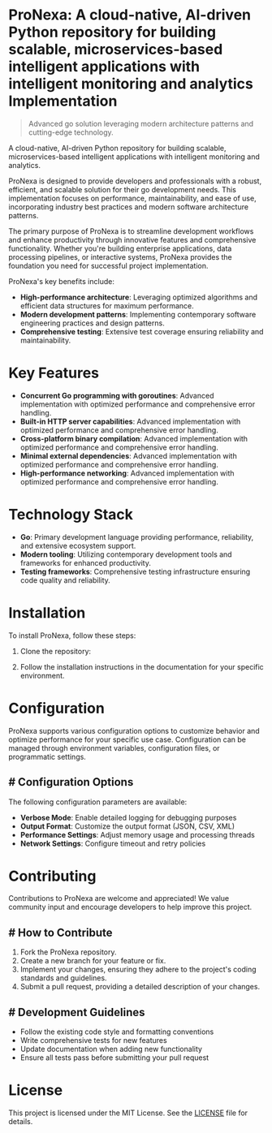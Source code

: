 <!-- fallback_ProNexa_20250727051104_84058 -->

# ProNexa: A cloud-native, AI-driven Python repository for building scalable, microservices-based intelligent applications with intelligent monitoring and analytics Implementation
> Advanced go solution leveraging modern architecture patterns and cutting-edge technology.

A cloud-native, AI-driven Python repository for building scalable, microservices-based intelligent applications with intelligent monitoring and analytics.

ProNexa is designed to provide developers and professionals with a robust, efficient, and scalable solution for their go development needs. This implementation focuses on performance, maintainability, and ease of use, incorporating industry best practices and modern software architecture patterns.

The primary purpose of ProNexa is to streamline development workflows and enhance productivity through innovative features and comprehensive functionality. Whether you're building enterprise applications, data processing pipelines, or interactive systems, ProNexa provides the foundation you need for successful project implementation.

ProNexa's key benefits include:

* **High-performance architecture**: Leveraging optimized algorithms and efficient data structures for maximum performance.
* **Modern development patterns**: Implementing contemporary software engineering practices and design patterns.
* **Comprehensive testing**: Extensive test coverage ensuring reliability and maintainability.

# Key Features

* **Concurrent Go programming with goroutines**: Advanced implementation with optimized performance and comprehensive error handling.
* **Built-in HTTP server capabilities**: Advanced implementation with optimized performance and comprehensive error handling.
* **Cross-platform binary compilation**: Advanced implementation with optimized performance and comprehensive error handling.
* **Minimal external dependencies**: Advanced implementation with optimized performance and comprehensive error handling.
* **High-performance networking**: Advanced implementation with optimized performance and comprehensive error handling.

# Technology Stack

* **Go**: Primary development language providing performance, reliability, and extensive ecosystem support.
* **Modern tooling**: Utilizing contemporary development tools and frameworks for enhanced productivity.
* **Testing frameworks**: Comprehensive testing infrastructure ensuring code quality and reliability.

# Installation

To install ProNexa, follow these steps:

1. Clone the repository:


2. Follow the installation instructions in the documentation for your specific environment.

# Configuration

ProNexa supports various configuration options to customize behavior and optimize performance for your specific use case. Configuration can be managed through environment variables, configuration files, or programmatic settings.

## # Configuration Options

The following configuration parameters are available:

* **Verbose Mode**: Enable detailed logging for debugging purposes
* **Output Format**: Customize the output format (JSON, CSV, XML)
* **Performance Settings**: Adjust memory usage and processing threads
* **Network Settings**: Configure timeout and retry policies

# Contributing

Contributions to ProNexa are welcome and appreciated! We value community input and encourage developers to help improve this project.

## # How to Contribute

1. Fork the ProNexa repository.
2. Create a new branch for your feature or fix.
3. Implement your changes, ensuring they adhere to the project's coding standards and guidelines.
4. Submit a pull request, providing a detailed description of your changes.

## # Development Guidelines

* Follow the existing code style and formatting conventions
* Write comprehensive tests for new features
* Update documentation when adding new functionality
* Ensure all tests pass before submitting your pull request

# License

This project is licensed under the MIT License. See the [LICENSE](https://github.com/marcmotta/ProNexa/blob/main/LICENSE) file for details.
